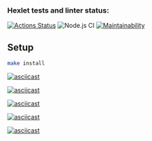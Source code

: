 ### Hexlet tests and linter status:
[![Actions Status](https://github.com/majik48/frontend-project-lvl1/workflows/hexlet-check/badge.svg)](https://github.com/majik48/frontend-project-lvl1/actions)
![Node.js CI](https://github.com/majik48/frontend-project-lvl1/workflows/Node.js%20CI/badge.svg)
[![Maintainability](https://api.codeclimate.com/v1/badges/0a55aee87cb769d79d6f/maintainability)](https://codeclimate.com/github/majik48/frontend-project-lvl1/maintainability)
## Setup

```sh
make install
```


[![asciicast](https://asciinema.org/a/lxRxvCpe3xjszUpAO5kzuXiQX.svg)](https://asciinema.org/a/lxRxvCpe3xjszUpAO5kzuXiQX)

[![asciicast](https://asciinema.org/a/hK1xbhDK01yj9iXrMOld5Nn5f.svg)](https://asciinema.org/a/hK1xbhDK01yj9iXrMOld5Nn5f)

[![asciicast](https://asciinema.org/a/mLR77qCczYEPKej2KNDUVEJj1.svg)](https://asciinema.org/a/mLR77qCczYEPKej2KNDUVEJj1)

[![asciicast](https://asciinema.org/a/Qt9lwk6ZwnZSpmD5ro7kA87sr.svg)](https://asciinema.org/a/Qt9lwk6ZwnZSpmD5ro7kA87sr)

[![asciicast](https://asciinema.org/a/PIlJoP4I9fBf5yiY4vh5mu2GP.svg)](https://asciinema.org/a/PIlJoP4I9fBf5yiY4vh5mu2GP)
